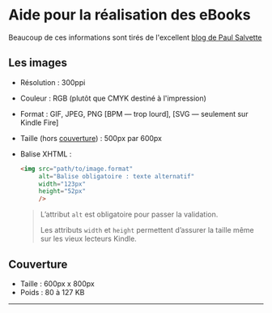# Aide pour la réalisation des eBooks



Beaucoup de ces informations sont tirés de l'excellent [blog de Paul Salvette](http://bbebooksthailand.com/developers.html)

<a id="images"></a>

## Les images

* Résolution : 300ppi

* Couleur : RGB (plutôt que CMYK destiné à l'impression)

* Format : GIF, JPEG, PNG [BPM — trop lourd], [SVG — seulement sur Kindle Fire]

* Taille (hors [couverture][]) : 500px par 600px

* Balise XHTML :

  ~~~html
  <img src="path/to/image.format" 
       alt="Balise obligatoire : texte alternatif"
       width="123px"
       height="52px"
       />
  ~~~

  > L’attribut `alt` est obligatoire pour passer la validation.
  >
  > Les attributs `width` et `height` permettent d’assurer la taille même sur les vieux lecteurs Kindle.

<a id="couverture"></a>

## Couverture

* Taille : 600px x 800px
* Poids : 80 à 127 KB


[couverture]: #couverture
[images]: #images
---